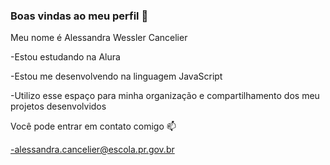 ### Boas vindas ao meu perfil 👋


Meu nome é Alessandra Wessler Cancelier

-Estou estudando na Alura

-Estou me desenvolvendo na linguagem JavaScript

-Utilizo esse espaço para minha organização e compartilhamento dos meu projetos desenvolvidos

Você pode entrar em contato comigo 📫

-alessandra.cancelier@escola.pr.gov.br
